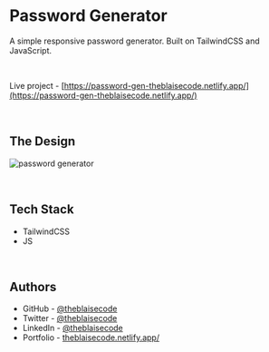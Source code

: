 # Password Generator
A simple responsive password generator. Built on TailwindCSS and JavaScript.

<br/>

Live project - [https://password-gen-theblaisecode.netlify.app/](https://password-gen-theblaisecode.netlify.app/)

<br/>

## The Design
![password generator](https://github.com/theblaisecode/password-generator/assets/89015653/506987b5-7ce1-4c4b-8d6b-3f27f53e13a4)

<br/>

## Tech Stack

- TailwindCSS
- JS

<br/>

## Authors

- GitHub - [@theblaisecode](https://github.com/theblaisecode)
- Twitter - [@theblaisecode](https://twitter.com/theblaisecode)
- LinkedIn - [@theblaisecode](https://www.linkedin.com/in/theblaisecode)
- Portfolio - [theblaisecode.netlify.app/](https://theblaisecode.netlify.app/)
